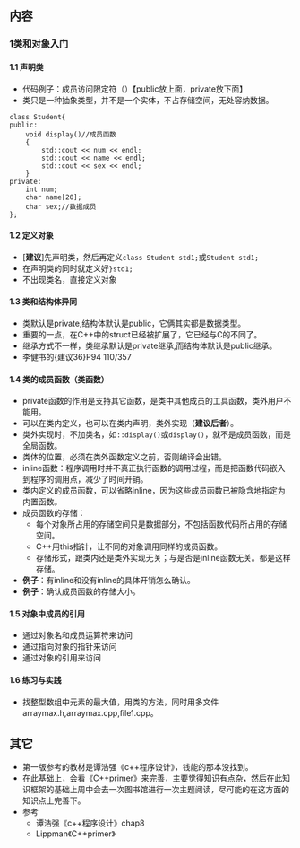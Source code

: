 ##  内容
###  1类和对象入门
####  1.1 声明类
+ 代码例子：成员访问限定符（）【public放上面，private放下面】
+ 类只是一种抽象类型，并不是一个实体，不占存储空间，无处容纳数据。

```
class Student{
public:
	void display()//成员函数
	{
		std::cout << num << endl;
		std::cout << name << endl;
		std::cout << sex << endl;
	}
private:
	int num;
	char name[20];
	char sex;//数据成员
};
```

####  1.2 定义对象
+ [**建议**]先声明类，然后再定义```class Student std1;```或```Student std1;```
+ 在声明类的同时就定义好```}std1;```
+ 不出现类名，直接定义对象

####  1.3 类和结构体异同
+ 类默认是private,结构体默认是public，它俩其实都是数据类型。
+ 重要的一点，在C++中的struct已经被扩展了，它已经与C的不同了。
+ 继承方式不一样，类继承默认是private继承,而结构体默认是public继承。
+ 李健书的{建议36}P94 110/357

####  1.4 类的成员函数（类函数）
+ private函数的作用是支持其它函数，是类中其他成员的工具函数，类外用户不能用。
+ 可以在类内定义，也可以在类内声明，类外实现（**建议后者**）。
+ 类外实现时，不加类名，如`::display()`或`display()`，就不是成员函数，而是全局函数。
+ 类体的位置，必须在类外函数定义之前，否则编译会出错。
+ inline函数：程序调用时并不真正执行函数的调用过程，而是把函数代码嵌入到程序的调用点，减少了时间开销。
+ 类内定义的成员函数，可以省略inline，因为这些成员函数已被隐含地指定为内置函数。
+ 成员函数的存储：
	+ 每个对象所占用的存储空间只是数据部分，不包括函数代码所占用的存储空间。
	+ C++用this指针，让不同的对象调用同样的成员函数。  
	+ 存储形式，跟类内还是类外实现无关；与是否是inline函数无关。都是这样存储。
+ **例子**：有inline和没有inline的具体开销怎么确认。
+ **例子**：确认成员函数的存储大小。

####  1.5 对象中成员的引用
+ 通过对象名和成员运算符来访问
+ 通过指向对象的指针来访问
+ 通过对象的引用来访问

####  1.6 练习与实践
+ 找整型数组中元素的最大值，用类的方法，同时用多文件arraymax.h,arraymax.cpp,file1.cpp。


##  其它
+ 第一版参考的教材是谭浩强《c++程序设计》，钱能的那本没找到。
+ 在此基础上，会看《C++primer》来完善，主要觉得知识有点杂，然后在此知识框架的基础上周中会去一次图书馆进行一次主题阅读，尽可能的在这方面的知识点上完善下。
+ 参考
	+ 谭浩强《c++程序设计》chap8
	+ Lippman《C++primer》